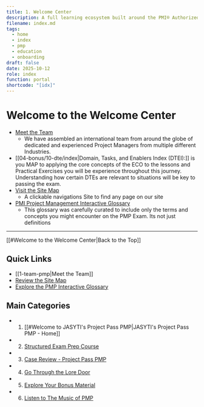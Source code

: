 ```yaml
---
title: 1. Welcome Center
description: A full learning ecosystem built around the PMI® Authorized Exam Prep Workbook v3.2. One site, four worlds—learn it, see it, live it, and speak it.
filename: index.md
tags:
  - home
  - index
  - pmp
  - education
  - onboarding
draft: false
date: 2025-10-12
role: index
function: portal
shortcode: "[idx]"
---
```

# Welcome to the Welcome Center

- [Meet the Team](1-team-pmp.md)
	- We have assembled an international team from around the globe of dedicated and experienced Project Managers from multiple different Industries. 
- [[04-bonus/10-dte/index|Domain, Tasks, and Enablers Index (DTEI):]] is you MAP to applying the core concepts of the ECO to the lessons and Practical Exercises you will be experience throughout this journey. Understanding how certain DTEs are relevant to situations will be key to passing the exam.
- [Visit the Site Map](3-site-map.md)
	- A clickable navigations Site to find any page on our site
- [PMI Project Management Interactive Glossary](2-glossary.md)
	- This glossary was carefully curated to include only the terms and concepts you might encounter on the PMP Exam.  Its not just definitions

---
[[#Welcome to the Welcome Center|Back to the Top]]

## Quick Links
- [[1-team-pmp|Meet the Team]]
- [Review the Site Map](3-site-map.md)
- [Explore the PMP Interactive Glossary](2-glossary.md)
##  Main Categories
- 1. [[#Welcome to JASYTI's Project Pass PMP|JASYTI's Project Pass PMP - Home]]
- 2. [Structured Exam Prep Course](01-structured/index.md)
- 3. [Case Review - Project Pass PMP](02-case-study/3-plan/1-artifacts/index.md)
- 4. [Go Through the Lore Door](03-the-lore-door/index.md)
- 5. [Explore Your Bonus Material](04-bonus/index.md)
- 6. [Listen to The Music of PMP](05-music/Index.md)





